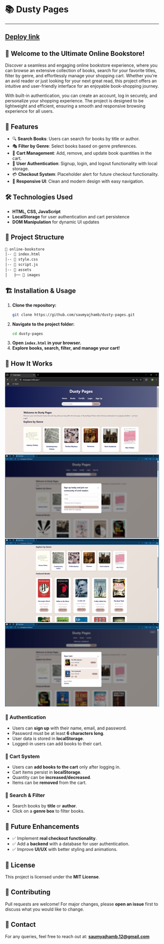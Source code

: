# 📚 Dusty Pages

---
[Deploy link](https://dustypages.netlify.app/#)
---
## 🌟 Welcome to the Ultimate Online Bookstore!

Discover a seamless and engaging online bookstore experience, where you can browse an extensive collection of books, search for your favorite titles, filter by genre, and effortlessly manage your shopping cart. Whether you're an avid reader or just looking for your next great read, this project offers an intuitive and user-friendly interface for an enjoyable book-shopping journey.

With built-in authentication, you can create an account, log in securely, and personalize your shopping experience. The project is designed to be lightweight and efficient, ensuring a smooth and responsive browsing experience for all users.

## 🚀 Features

- 🔍 **Search Books**: Users can search for books by title or author.
- 🎭 **Filter by Genre**: Select books based on genre preferences.
- 🛒 **Cart Management**: Add, remove, and update book quantities in the cart.
- 🔑 **User Authentication**: Signup, login, and logout functionality with local storage.
- 💳 **Checkout System**: Placeholder alert for future checkout functionality.
- 🎨 **Responsive UI**: Clean and modern design with easy navigation.

## 🛠️ Technologies Used

- **HTML, CSS, JavaScript**
- **LocalStorage** for user authentication and cart persistence
- **DOM Manipulation** for dynamic UI updates

## 📂 Project Structure

```bash
📁 online-bookstore
│-- 📄 index.html
│-- 📄 style.css
│-- 📄 script.js
│-- 📁 assets
│   ├── 📄 images
```

## 🏗️ Installation & Usage

1. **Clone the repository:**
   ```sh
   git clone https://github.com/saumyajhamb/dusty-pages.git
   ```
2. **Navigate to the project folder:**
   ```sh
   cd dusty-pages
   ```
3. **Open `index.html` in your browser.**
4. **Explore books, search, filter, and manage your cart!**

## 🎯 How It Works 
![HomePage](screenshots/s1.png)
![HomePage](screenshots/s2.png)
![HomePage](screenshots/s3.png)
![HomePage](screenshots/s4.png)

### 🔐 Authentication 
- Users can **sign up** with their name, email, and password.
- Password must be at least **6 characters long**.
- User data is stored in **localStorage**.
- Logged-in users can add books to their cart.

### 🛒 Cart System
- Users can **add books to the cart** only after logging in.
- Cart items persist in **localStorage**.
- Quantity can be **increased/decreased**.
- Items can be **removed** from the cart.

### 🔎 Search & Filter
- Search books by **title** or **author**.
- Click on a **genre box** to filter books.

## 📌 Future Enhancements
- ✅ Implement **real checkout functionality**.
- ✅ Add a **backend** with a database for user authentication.
- ✅ Improve **UI/UX** with better styling and animations.

## 📜 License

This project is licensed under the **MIT License**.

## 🤝 Contributing

Pull requests are welcome! For major changes, please **open an issue** first to discuss what you would like to change.

## 📧 Contact

For any queries, feel free to reach out at: **saumyajhamb.12@gmail.com**

